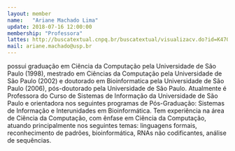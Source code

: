 ```yaml
---
layout: member
name:   "Ariane Machado Lima"
update: 2018-07-16 12:00:00
membership: "Professora"
lattes: http://buscatextual.cnpq.br/buscatextual/visualizacv.do?id=K4703763H4"
mail: ariane.machado@usp.br
---
```


possui graduação em Ciência da Computação pela Universidade de São Paulo (1998), mestrado em Ciências da Computação pela Universidade de São Paulo (2002) e doutorado em Bioinformatica pela Universidade de São Paulo (2006), pós-doutorado pela Universidade de São Paulo. Atualmente é Professora do Curso de Sistemas de Informação da Universidade de São Paulo e orientadora nos seguintes programas de Pós-Graduação: Sistemas de Informação e Interunidades em Bioinformática. Tem experiência na área de Ciência da Computação, com ênfase em Ciência da Computação, atuando principalmente nos seguintes temas: linguagens formais, reconhecimento de padrões, bioinformática, RNAs não codificantes, análise de sequências.